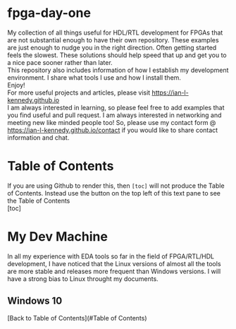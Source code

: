 # fpga-day-one
My collection of all things useful for HDL/RTL development for FPGAs that are not substantial enough to have their own repository. These examples are just enough to nudge you in the right direction. Often getting started feels the slowest. These solutions should help speed that up and get you to a nice pace sooner rather than later.
<br />
This repository also includes information of how I establish my development environment. I share what tools I use and how I install them.
<br />
Enjoy!
<br />
For more useful projects and articles, please visit https://ian-l-kennedy.github.io
<br />
I am always interested in learning, so please feel free to add examples that you find useful and pull request. I am always interested in networking and meeting new like minded people too! So, please use my contact form @ https://ian-l-kennedy.github.io/contact if you would like to share contact information and chat.
# Table of Contents
If you are using Github to render this, then `[toc]` will not produce the Table of Contents. Instead use the button on the top left of this text pane to see the Table of Contents
<br />
[toc]
# My Dev Machine
In all my experience with EDA tools so far in the field of FPGA/RTL/HDL development, I have noticed that the Linux versions of almost all the tools are more stable and releases more frequent than Windows versions. I will have a strong bias to Linux throught my documents.
## Windows 10

[Back to Table of Contents](#Table of Contents)


